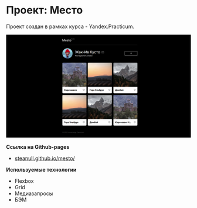 # Проект: Место
Проект создан в рамках курса - Yandex.Practicum. 

![Mesto-Russia](images/preview.png)

**Ссылка на Github-pages**

* [steanull.github.io/mesto/](https://steanull.github.io/mesto/)

**Используемые технологии**
* Flexbox
* Grid
* Медиазапросы
* БЭМ
